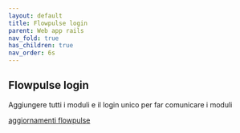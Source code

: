 ```yaml
---
layout: default
title: Flowpulse login
parent: Web app rails
nav_fold: true
has_children: true
nav_order: 6s
---
```



## Flowpulse login

Aggiungere tutti i moduli e il login unico per far comunicare i moduli

[aggiornamenti flowpulse](/rails4business/idee/sul_business/flowpulse_aggiornamenti/#flowpulse-istruzioni-per-sviluppo-e-integrazione-mvp)

<!---
- Tra 10 anni 
- 5 anni
- 1 anno ogni 3 mesi
- Partire dalla fine, progetto 

- Herbalife: 
laida

attenzione 
 interesse
 desiderio
 azione 
 congratulazione

 ilcaso 
 inedito
 lucro risparmio - guadagno
 comodo
 affettività
 sicurezza
 orgoglio

 scarsità
 dolore

 se la persona non ha dipendenti si è comprato unlavoro.
 - -->